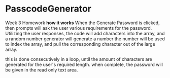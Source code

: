 # PasscodeGenerator
Week 3 Homework
**how it works**
When the Generate Password is clicked, then prompts will ask the user various requirements for the password.
Utilizing the user responses, the code will add characters into the array, and a random number generator will generate a number
the number will be used to index the array, and pull the corresponding character out of the large array. 

this is done consecutively in a loop, until the amount of characters are generated for the user's required length. 
when complete, the password will be given in the read only text area. 
